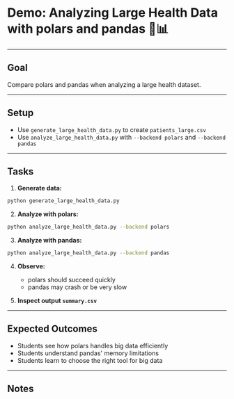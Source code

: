 # Demo: Analyzing Large Health Data with polars and pandas 🏥📊

---

## Goal

Compare polars and pandas when analyzing a large health dataset.

---

## Setup

- Use `generate_large_health_data.py` to create `patients_large.csv`
- Use `analyze_large_health_data.py` with `--backend polars` and `--backend pandas`

---

## Tasks

1. **Generate data:**

```bash
python generate_large_health_data.py
```

2. **Analyze with polars:**

```bash
python analyze_large_health_data.py --backend polars
```

3. **Analyze with pandas:**

```bash
python analyze_large_health_data.py --backend pandas
```

4. **Observe:**
   - polars should succeed quickly
   - pandas may crash or be very slow

5. **Inspect output `summary.csv`**

---

## Expected Outcomes

- Students see how polars handles big data efficiently
- Students understand pandas' memory limitations
- Students learn to choose the right tool for big data

---

## Notes

<!--
This demo highlights the practical benefits of polars' lazy and streaming execution for large datasets.
-->